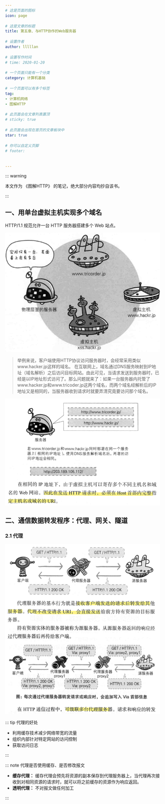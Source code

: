 ```yaml
---
# 这是页面的图标
icon: page

# 这是文章的标题
title: 第五章、与HTTP协作的Web服务器

# 设置作者
author: lllllan

# 设置写作时间
# time: 2020-01-20

# 一个页面只能有一个分类
category: 计算机基础

# 一个页面可以有多个标签
tag:
- 计算机网络
- 图解HTTP

# 此页面会在文章列表置顶
# sticky: true

# 此页面会出现在首页的文章板块中
star: true

# 你可以自定义页脚
# footer: 


---
```




::: warning

本文作为 《图解HTTP》 的笔记，绝大部分内容均抄自该书。

:::



## 一、用单台虚拟主机实现多个域名

HTTP/1.1 规范允许一台 HTTP 服务器搭建多个 Web 站点。

![image-20220314003115572](README.assets/image-20220314003115572.png)



>  举例来说，客户端使用HTTP协议访问服务器时，会经常采用类似www.hacker.jp这样的域名。   在互联网上，域名通过DNS服务映射到IP地址（域名解析）之后访问目标网站。由此可见，当请求发送到服务器时，已经是以IP地址形式访问了。那么问题就来了：如果一台服务器内托管了www.hacker.jp和www.tricoder.jp这两个域名，而两个域名经解析后的IP地址又是相同的，当服务器收到请求时就要弄清究竟要访问那个域名。

![image-20220314003258065](README.assets/image-20220314003258065.png)



## 二、通信数据转发程序：代理、网关、隧道



### 2.1 代理

![image-20220314003636306](README.assets/image-20220314003636306.png)



::: tip 代理的好处

- 利用缓存技术减少网络带宽的流量
- 组织内部针对特定网站的访问控制
- 获取访问日志

:::



::: note 代理是否使用缓存、是否修改报文

- **缓存代理：** 缓存代理会预先将资源的副本保存到代理服务器上，当代理再次接收到对相同资源的请求时，就可以将之前缓存的资源作为响应返回。
- **透明代理：** 不对报文做任何加工

:::


